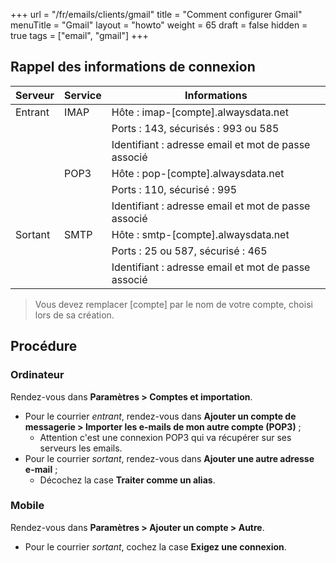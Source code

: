 +++
url = "/fr/emails/clients/gmail"
title = "Comment configurer Gmail"
menuTitle = "Gmail"
layout = "howto"
weight = 65
draft = false
hidden = true
tags = ["email", "gmail"]
+++

## Rappel des informations de connexion

Serveur|Service|Informations
---|---|---
Entrant|IMAP|Hôte : imap-[compte].alwaysdata.net
|||Ports : 143, sécurisés : 993 ou 585
|||Identifiant : adresse email et mot de passe associé
||POP3|Hôte : pop-[compte].alwaysdata.net
|||Ports : 110, sécurisé : 995
|||Identifiant : adresse email et mot de passe associé
Sortant|SMTP|Hôte : smtp-[compte].alwaysdata.net
|||Ports : 25 ou 587, sécurisé : 465
|||Identifiant : adresse email et mot de passe associé

> Vous devez remplacer [compte] par le nom de votre compte, choisi lors de sa création.

## Procédure

### Ordinateur

Rendez-vous dans **Paramètres > Comptes et importation**.

- Pour le courrier _entrant_, rendez-vous dans **Ajouter un compte de messagerie > Importer les e-mails de mon autre compte (POP3)** ;
    - Attention c'est une connexion POP3 qui va récupérer sur ses serveurs les emails.
- Pour le courrier _sortant_, rendez-vous dans **Ajouter une autre adresse e-mail** ;
    -  Décochez la case **Traiter comme un alias**.

### Mobile

Rendez-vous dans **Paramètres > Ajouter un compte > Autre**.

- Pour le courrier _sortant_, cochez la case **Exigez une connexion**.
